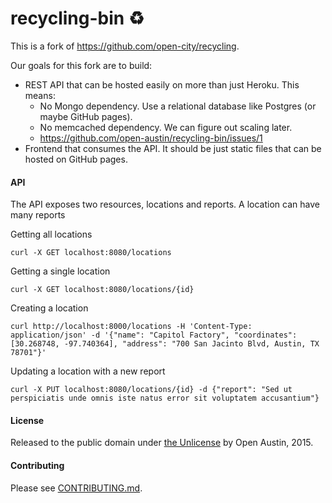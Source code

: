 # recycling-bin :recycle:

This is a fork of https://github.com/open-city/recycling.

Our goals for this fork are to build:

- REST API that can be hosted easily on more than just Heroku. This means:
  - No Mongo dependency. Use a relational database like Postgres (or maybe GitHub pages).
  - No memcached dependency. We can figure out scaling later.
  - https://github.com/open-austin/recycling-bin/issues/1
- Frontend that consumes the API. It should be just static files that can be hosted on GitHub pages.

#### API

The API exposes two resources, locations and reports. A location can have many reports

Getting all locations

```
curl -X GET localhost:8080/locations
```

Getting a single location

```
curl -X GET localhost:8080/locations/{id}
```

Creating a location

```
curl http://localhost:8000/locations -H 'Content-Type: application/json' -d '{"name": "Capitol Factory", "coordinates": [30.268748, -97.740364], "address": "700 San Jacinto Blvd, Austin, TX 78701"}'
```

Updating a location with a new report

```
curl -X PUT localhost:8080/locations/{id} -d {"report": "Sed ut perspiciatis unde omnis iste natus error sit voluptatem accusantium"}
```

#### License

Released to the public domain under [the Unlicense](http://unlicense.org/) by Open Austin, 2015.

#### Contributing

Please see [CONTRIBUTING.md](CONTRIBUTING.md).
